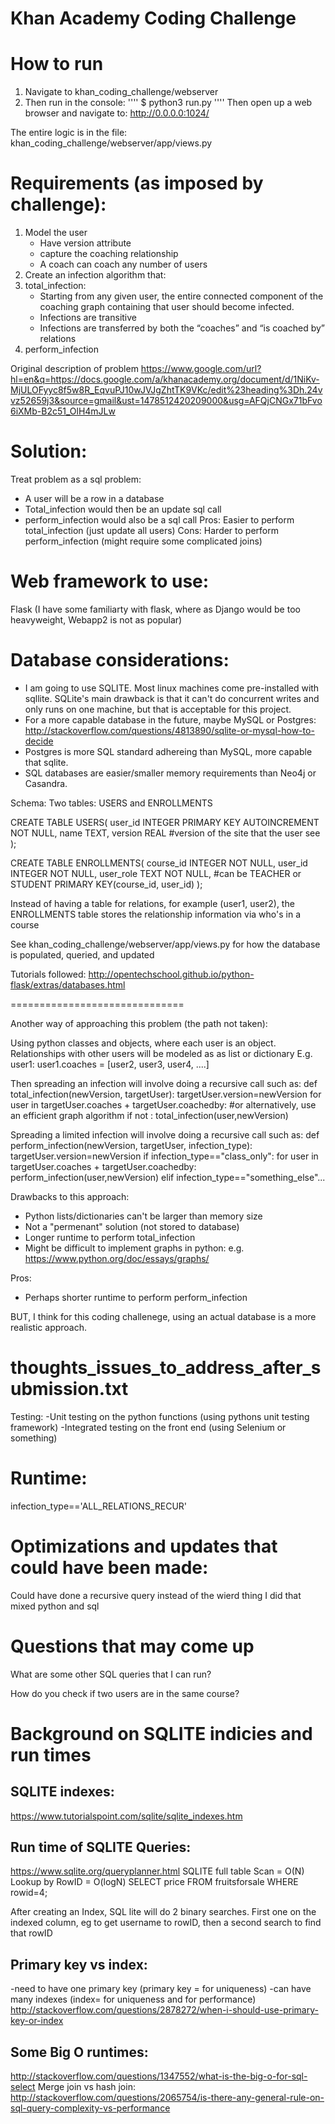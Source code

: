 # Khan Academy Coding Challenge


# How to run
1. Navigate to khan_coding_challenge/webserver
2. Then run in the console:
''''
$ python3 run.py
''''
Then open up a web browser and navigate to: http://0.0.0.0:1024/

The entire logic is in the file: khan_coding_challenge/webserver/app/views.py


# Requirements (as imposed by challenge):
1. Model the user 
	- Have version attribute
	- capture the coaching relationship
	- A coach can coach any number of users
2. Create an infection algorithm that:
 1. total_infection:
	- Starting from any given user, the entire connected component of the coaching graph containing that user should become infected.
 	- Infections are transitive
 	- Infections are transferred by both the “coaches” and “is coached by” relations
 2. perform_infection

Original description of problem
https://www.google.com/url?hl=en&q=https://docs.google.com/a/khanacademy.org/document/d/1NiKv-MjULOFyyc8f5w8R_EqvuPJ10wJVJgZhtTK9VKc/edit%23heading%3Dh.24vvz52659j3&source=gmail&ust=1478512420209000&usg=AFQjCNGx71bFvo6iXMb-B2c51_OlH4mJLw

# Solution:
Treat problem as a sql problem:
* A user will be a row in a database
* Total_infection would then be an update sql call
* perform_infection would also be a sql call
Pros:
Easier to perform total_infection (just update all users)
Cons:
Harder to perform perform_infection (might require some complicated joins)


# Web framework to use:
Flask (I have some familiarty with flask, where as Django would be too heavyweight, Webapp2 is not as popular)


# Database considerations:
* I am going to use SQLITE. Most linux machines come pre-installed with sqllite. SQLite's main drawback is that it can't do concurrent writes and only runs on one machine, but that is acceptable for this project.
* For a more capable database in the future, maybe MySQL or Postgres: http://stackoverflow.com/questions/4813890/sqlite-or-mysql-how-to-decide
* Postgres is more SQL standard adhereing than MySQL, more capable that sqlite.
* SQL databases are easier/smaller memory requirements than Neo4j or Casandra.

Schema:
Two tables: USERS and ENROLLMENTS

CREATE TABLE USERS(
   user_id INTEGER PRIMARY KEY AUTOINCREMENT NOT NULL,
   name TEXT,
   version REAL #version of the site that the user see
);

CREATE TABLE ENROLLMENTS(
   course_id INTEGER NOT NULL,
   user_id INTEGER NOT NULL,
   user_role TEXT NOT NULL, #can be TEACHER or STUDENT
   PRIMARY KEY(course_id, user_id)
);

Instead of having a table for relations, for example (user1, user2), the ENROLLMENTS table stores the relationship information via who's in a course

See khan_coding_challenge/webserver/app/views.py for how the database is populated, queried, and updated

Tutorials followed:
http://opentechschool.github.io/python-flask/extras/databases.html


==============================

Another way of approaching this problem (the path not taken):

Using python classes and objects, where each user is an object. 
Relationships with other users will be modeled as as list or dictionary
E.g.
user1:
user1.coaches = [user2, user3, user4, ....]

Then spreading an infection will involve doing a recursive call such as:
def total_infection(newVersion, targetUser):
	targetUser.version=newVersion
	for user in targetUser.coaches + targetUser.coachedby: #or alternatively, use an efficient graph algorithm
		if not <something that detects cycle looping>:
			total_infection(user,newVersion)

Spreading a limited infection will involve doing a recursive call such as:
def perform_infection(newVersion, targetUser, infection_type):
	targetUser.version=newVersion
	if infection_type=="class_only":
		for user in targetUser.coaches + targetUser.coachedby:
				perform_infection(user,newVersion)
	elif infection_type=="something_else"...

Drawbacks to this approach:
* Python lists/dictionaries can't be larger than memory size
* Not a "permenant" solution (not stored to database)
* Longer runtime to perform total_infection
* Might be difficult to implement graphs in python: e.g. https://www.python.org/doc/essays/graphs/

Pros:
* Perhaps shorter runtime to perform perform_infection

BUT, I think for this coding challenege, using an actual database is a more realistic approach.







# thoughts_issues_to_address_after_submission.txt

Testing:
-Unit testing on the python functions (using pythons unit testing framework)
-Integrated testing on the front end (using Selenium or something)



# Runtime:
infection_type=='ALL_RELATIONS_RECUR'


# Optimizations and updates that could have been made:
Could have done a recursive query instead of the wierd thing I did that mixed python and sql

# Questions that may come up
What are some other SQL queries that I can run?


How do you check if two users are in the same course?


# Background on SQLITE indicies and run times
## SQLITE indexes:
https://www.tutorialspoint.com/sqlite/sqlite_indexes.htm

## Run time of SQLITE Queries:
https://www.sqlite.org/queryplanner.html
SQLITE full table Scan = O(N)
Lookup by RowID = O(logN)
SELECT price FROM fruitsforsale WHERE rowid=4;

After creating an Index, SQL lite will do 2 binary searches.
First one on the indexed column, eg to get username to rowID,
then a second search to find that rowID

## Primary key vs index:
-need to have one primary key (primary key = for uniqueness)
-can have many indexes (index= for uniqueness and for performance)
http://stackoverflow.com/questions/2878272/when-i-should-use-primary-key-or-index


## Some Big O runtimes:
http://stackoverflow.com/questions/1347552/what-is-the-big-o-for-sql-select
Merge join vs hash join:
http://stackoverflow.com/questions/2065754/is-there-any-general-rule-on-sql-query-complexity-vs-performance

